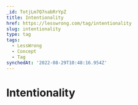 ```yaml
---
_id: TotjLm7Q7nabRrYpZ
title: Intentionality
href: https://lesswrong.com/tag/intentionality
slug: intentionality
type: tag
tags:
  - LessWrong
  - Concept
  - Tag
synchedAt: '2022-08-29T10:48:16.954Z'
---
```


# Intentionality
